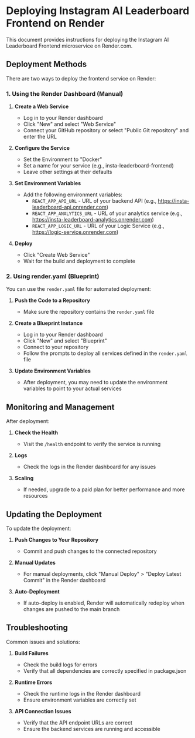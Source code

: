 # Deploying Instagram AI Leaderboard Frontend on Render

This document provides instructions for deploying the Instagram AI Leaderboard Frontend microservice on Render.com.

## Deployment Methods

There are two ways to deploy the frontend service on Render:

### 1. Using the Render Dashboard (Manual)

1. **Create a Web Service**
   - Log in to your Render dashboard
   - Click "New" and select "Web Service"
   - Connect your GitHub repository or select "Public Git repository" and enter the URL

2. **Configure the Service**
   - Set the Environment to "Docker"
   - Set a name for your service (e.g., insta-leaderboard-frontend)
   - Leave other settings at their defaults

3. **Set Environment Variables**
   - Add the following environment variables:
     - `REACT_APP_API_URL` - URL of your backend API (e.g., https://insta-leaderboard-api.onrender.com)
     - `REACT_APP_ANALYTICS_URL` - URL of your analytics service (e.g., https://insta-leaderboard-analytics.onrender.com)
     - `REACT_APP_LOGIC_URL` - URL of your Logic Service (e.g., https://logic-service.onrender.com)

4. **Deploy**
   - Click "Create Web Service"
   - Wait for the build and deployment to complete

### 2. Using render.yaml (Blueprint)

You can use the `render.yaml` file for automated deployment:

1. **Push the Code to a Repository**
   - Make sure the repository contains the `render.yaml` file

2. **Create a Blueprint Instance**
   - Log in to your Render dashboard
   - Click "New" and select "Blueprint"
   - Connect to your repository
   - Follow the prompts to deploy all services defined in the `render.yaml` file

3. **Update Environment Variables**
   - After deployment, you may need to update the environment variables to point to your actual services

## Monitoring and Management

After deployment:

1. **Check the Health**
   - Visit the `/health` endpoint to verify the service is running

2. **Logs**
   - Check the logs in the Render dashboard for any issues

3. **Scaling**
   - If needed, upgrade to a paid plan for better performance and more resources

## Updating the Deployment

To update the deployment:

1. **Push Changes to Your Repository**
   - Commit and push changes to the connected repository

2. **Manual Updates**
   - For manual deployments, click "Manual Deploy" > "Deploy Latest Commit" in the Render dashboard

3. **Auto-Deployment**
   - If auto-deploy is enabled, Render will automatically redeploy when changes are pushed to the main branch

## Troubleshooting

Common issues and solutions:

1. **Build Failures**
   - Check the build logs for errors
   - Verify that all dependencies are correctly specified in package.json

2. **Runtime Errors**
   - Check the runtime logs in the Render dashboard
   - Ensure environment variables are correctly set

3. **API Connection Issues**
   - Verify that the API endpoint URLs are correct
   - Ensure the backend services are running and accessible